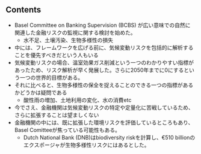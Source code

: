 ## Contents
- Basel Committee on Banking Supervision (BCBS) が広い意味での自然に関連した金融リスクの監視に関する検討を始めた。
    - 水不足、土壌汚染、生物多様性の損失
- 中には、フレームワークを広げる前に、気候変動リスクを包括的に解析することを優先すべきだという人もいる
- 気候変動リスクの場合、温室効果ガス削減という一つのわかりやすい指標があったため、リスク解析が早く発展した。さらに2050年までに0にするという一つの世界的目標がある。
- それに比べると、生物多様性の保全を捉えることのできる一つの指標があるかどうかは疑問である
    - 酸性雨の増加、土地利用の変化、水の消費etc
- 今でさえ、金融機関は気候変動リスクの特定や定量化に苦戦しているため、さらに拡張することは望ましくない
- 金融機関の中には、既に拡張した環境リスクを評価しているところもあり、Basel Comitteeが焦っている可能性もある。
    - Dutch National Bank (DNB)はbiodiversity riskを計算し、€510 billionのエクスポージャが生物多様性リスクにはあるとした。